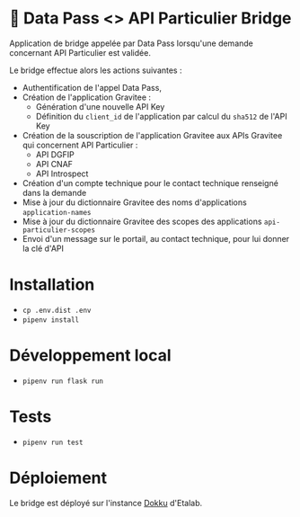 # 🌉 Data Pass <> API Particulier Bridge

Application de bridge appelée par Data Pass lorsqu'une demande concernant API Particulier est validée.

Le bridge effectue alors les actions suivantes :

- Authentification de l'appel Data Pass,
- Création de l'application Gravitee :
  - Génération d'une nouvelle API Key
  - Définition du `client_id` de l'application par calcul du `sha512` de l'API Key
- Création de la souscription de l'application Gravitee aux APIs Gravitee qui concernent API Particulier :
  - API DGFIP
  - API CNAF
  - API Introspect
- Création d'un compte technique pour le contact technique renseigné dans la demande
- Mise à jour du dictionnaire Gravitee des noms d'applications `application-names`
- Mise à jour du dictionnaire Gravitee des scopes des applications `api-particulier-scopes`
- Envoi d'un message sur le portail, au contact technique, pour lui donner la clé d'API

# Installation

- `cp .env.dist .env`
- `pipenv install`

# Développement local

- `pipenv run flask run`

# Tests

- `pipenv run test`

# Déploiement

Le bridge est déployé sur l'instance [Dokku](https://github.com/dokku/dokku) d'Etalab.
